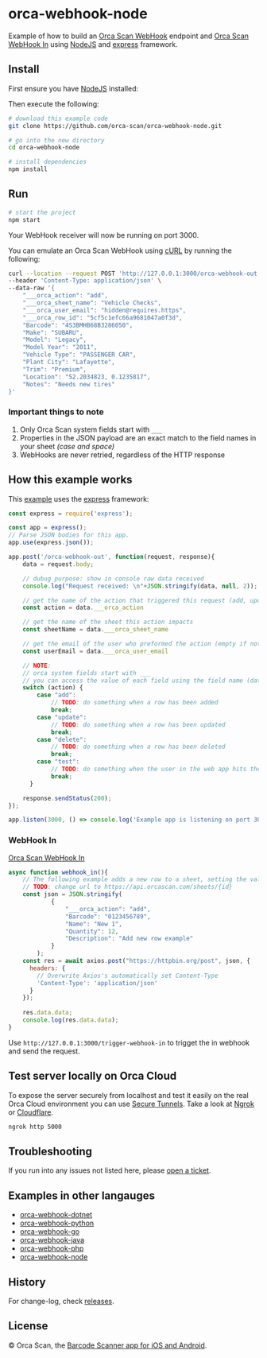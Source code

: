# orca-webhook-node

Example of how to build an [Orca Scan WebHook](https://orcascan.com/docs/api/webhooks) endpoint and [Orca Scan WebHook In](https://orcascan.com/guides/how-to-update-orca-scan-from-your-system-4b249706) using [NodeJS](https://nodejs.org/) and [express](https://expressjs.com/) framework.

## Install

First ensure you have [NodeJS](https://nodejs.org/) installed:

Then execute the following:

```bash
# download this example code
git clone https://github.com/orca-scan/orca-webhook-node.git

# go into the new directory
cd orca-webhook-node

# install dependencies
npm install
```

## Run

```bash
# start the project
npm start
```

Your WebHook receiver will now be running on port 3000.

You can emulate an Orca Scan WebHook using [cURL](https://dev.to/ibmdeveloper/what-is-curl-and-why-is-it-all-over-api-docs-9mh) by running the following:

```bash
curl --location --request POST 'http://127.0.0.1:3000/orca-webhook-out' \
--header 'Content-Type: application/json' \
--data-raw '{
    "___orca_action": "add",
    "___orca_sheet_name": "Vehicle Checks",
    "___orca_user_email": "hidden@requires.https",
    "___orca_row_id": "5cf5c1efc66a9681047a0f3d",
    "Barcode": "4S3BMHB68B3286050",
    "Make": "SUBARU",
    "Model": "Legacy",
    "Model Year": "2011",
    "Vehicle Type": "PASSENGER CAR",
    "Plant City": "Lafayette",
    "Trim": "Premium",
    "Location": "52.2034823, 0.1235817",
    "Notes": "Needs new tires"
}'
```

### Important things to note

1. Only Orca Scan system fields start with `___`
2. Properties in the JSON payload are an exact match to the  field names in your sheet _(case and space)_
3. WebHooks are never retried, regardless of the HTTP response

## How this example works

This [example](server.js) uses the [express](https://expressjs.com/) framework:

```js
const express = require('express');

const app = express();
// Parse JSON bodies for this app.
app.use(express.json());

app.post('/orca-webhook-out', function(request, response){
    data = request.body;

    // dubug purpose: show in console raw data received
    console.log("Request received: \n"+JSON.stringify(data, null, 2));

    // get the name of the action that triggered this request (add, update, delete, test)
    const action = data.___orca_action

    // get the name of the sheet this action impacts
    const sheetName = data.___orca_sheet_name

    // get the email of the user who preformed the action (empty if not HTTPS)
    const userEmail = data.___orca_user_email

    // NOTE:
    // orca system fields start with ___
    // you can access the value of each field using the field name (data.Name, data.Barcode, data.Location)
    switch (action) {
        case "add":
            // TODO: do something when a row has been added
            break;
        case "update":
            // TODO: do something when a row has been updated
            break;
        case "delete":
            // TODO: do something when a row has been deleted
            break;
        case "test":
            // TODO: do something when the user in the web app hits the test button
            break;
      }

    response.sendStatus(200);
});

app.listen(3000, () => console.log('Example app is listening on port 3000.'));
```
### WebHook In 

[Orca Scan WebHook In](https://orcascan.com/guides/how-to-update-orca-scan-from-your-system-4b249706)

```js
async function webhook_in(){
    // The following example adds a new row to a sheet, setting the value of Barcode, Name, Quantity and Description
    // TODO: change url to https://api.orcascan.com/sheets/{id}
    const json = JSON.stringify(
            { 
                "___orca_action": "add",
                "Barcode": "0123456789",
                "Name": "New 1",
                "Quantity": 12,
                "Description": "Add new row example"
            }
        );
    const res = await axios.post("https://httpbin.org/post", json, {
      headers: {
        // Overwrite Axios's automatically set Content-Type
        'Content-Type': 'application/json'
      }
    });
    
    res.data.data;
    console.log(res.data.data);
}
```

Use `http://127.0.0.1:3000/trigger-webhook-in` to trigget the in webhook and send the request.

## Test server locally on Orca Cloud

To expose the server securely from localhost and test it easily on the real Orca Cloud environment you can use [Secure Tunnels](https://ngrok.com/docs/secure-tunnels#what-are-ngrok-secure-tunnels). Take a look at [Ngrok](https://ngrok.com/) or [Cloudflare](https://www.cloudflare.com/).

```bash
ngrok http 5000
```

## Troubleshooting

If you run into any issues not listed here, please [open a ticket](https://github.com/orca-scan/orca-webhook-node/issues).

## Examples in other langauges
* [orca-webhook-dotnet](https://github.com/orca-scan/orca-webhook-dotnet)
* [orca-webhook-python](https://github.com/orca-scan/orca-webhook-python)
* [orca-webhook-go](https://github.com/orca-scan/orca-webhook-go)
* [orca-webhook-java](https://github.com/orca-scan/orca-webhook-java)
* [orca-webhook-php](https://github.com/orca-scan/orca-webhook-php)
* [orca-webhook-node](https://github.com/orca-scan/orca-webhook-node)

## History

For change-log, check [releases](https://github.com/orca-scan/orca-webhook-node/releases).

## License

&copy; Orca Scan, the [Barcode Scanner app for iOS and Android](https://orcascan.com).
